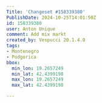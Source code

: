 ```yaml
---
Title: 'Changeset #158339380'
PublishDate: 2024-10-25T14:01:50Z
id: 158339380
user: Anton Unique
comment: Add mix markt
created_by: Vespucci 20.1.4.0
tags:
- Montenegro
- Podgorica
bbox:
  min_lon: 19.2657249
  min_lat: 42.4399198
  max_lon: 19.2657249
  max_lat: 42.4399198

---
```

